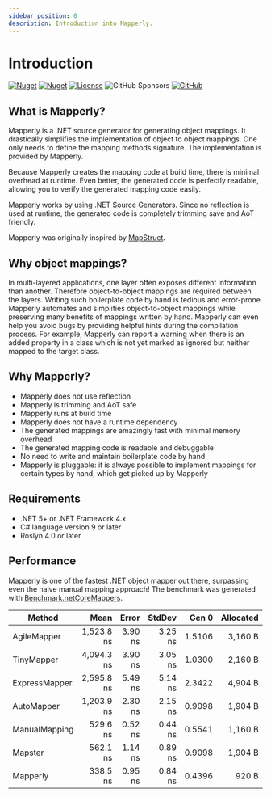 ```yaml
---
sidebar_position: 0
description: Introduction into Mapperly.
---
```


# Introduction

[![Nuget](https://img.shields.io/nuget/v/Riok.Mapperly?style=flat-square)](https://www.nuget.org/packages/Riok.Mapperly/)
[![Nuget](https://img.shields.io/nuget/vpre/Riok.Mapperly?style=flat-square)](https://www.nuget.org/packages/Riok.Mapperly/)
[![License](https://img.shields.io/github/license/riok/mapperly?style=flat-square)](https://github.com/riok/mapperly/blob/main/LICENSE)
![GitHub Sponsors](https://img.shields.io/github/sponsors/riok)
[![GitHub](https://img.shields.io/badge/-source-181717.svg?logo=GitHub)](https://github.com/riok/mapperly)

## What is Mapperly?

Mapperly is a .NET source generator for generating object mappings.
It drastically simplifies the implementation of object to object mappings.
One only needs to define the mapping methods signature. The implementation is provided by Mapperly.

Because Mapperly creates the mapping code at build time, there is minimal overhead at runtime.
Even better, the generated code is perfectly readable, allowing you to verify the generated mapping code easily.

Mapperly works by using .NET Source Generators.
Since no reflection is used at runtime, the generated code is completely trimming save and AoT friendly.

Mapperly was originally inspired by [MapStruct](https://mapstruct.org/).

## Why object mappings?

In multi-layered applications, one layer often exposes different information than another.
Therefore object-to-object mappings are required between the layers.
Writing such boilerplate code by hand is tedious and error-prone.
Mapperly automates and simplifies object-to-object mappings while preserving many benefits of mappings written by hand.
Mapperly can even help you avoid bugs by providing helpful hints during the compilation process.
For example, Mapperly can report a warning when there is an added property in a class which is not yet marked as ignored but neither mapped to the target class.

## Why Mapperly?

- Mapperly does not use reflection
- Mapperly is trimming and AoT safe
- Mapperly runs at build time
- Mapperly does not have a runtime dependency
- The generated mappings are amazingly fast with minimal memory overhead
- The generated mapping code is readable and debuggable
- No need to write and maintain boilerplate code by hand
- Mapperly is pluggable: it is always possible to implement mappings for certain types by hand, which get picked up by Mapperly

## Requirements

- .NET 5+ or .NET Framework 4.x.
- C# language version 9 or later
- Roslyn 4.0 or later

## Performance

Mapperly is one of the fastest .NET object mapper out there, surpassing even the naive manual mapping approach!
The benchmark was generated with [Benchmark.netCoreMappers](https://github.com/mjebrahimi/Benchmark.netCoreMappers).

| Method        |       Mean |   Error |  StdDev |  Gen 0 | Allocated |
| ------------- | ---------: | ------: | ------: | -----: | --------: |
| AgileMapper   | 1,523.8 ns | 3.90 ns | 3.25 ns | 1.5106 |   3,160 B |
| TinyMapper    | 4,094.3 ns | 3.90 ns | 3.05 ns | 1.0300 |   2,160 B |
| ExpressMapper | 2,595.8 ns | 5.49 ns | 5.14 ns | 2.3422 |   4,904 B |
| AutoMapper    | 1,203.9 ns | 2.30 ns | 2.15 ns | 0.9098 |   1,904 B |
| ManualMapping |   529.6 ns | 0.52 ns | 0.44 ns | 0.5541 |   1,160 B |
| Mapster       |   562.1 ns | 1.14 ns | 0.89 ns | 0.9098 |   1,904 B |
| Mapperly      |   338.5 ns | 0.95 ns | 0.84 ns | 0.4396 |     920 B |

